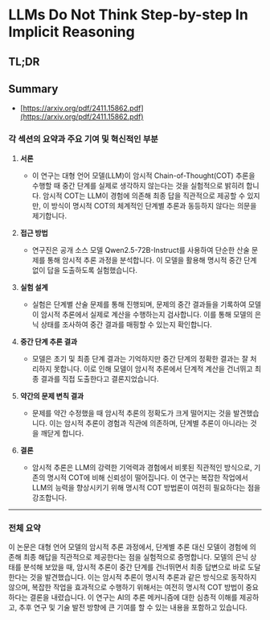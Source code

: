 # LLMs Do Not Think Step-by-step In Implicit Reasoning
## TL;DR
## Summary
- [https://arxiv.org/pdf/2411.15862.pdf](https://arxiv.org/pdf/2411.15862.pdf)

### 각 섹션의 요약과 주요 기여 및 혁신적인 부분

1. **서론**
   - 이 연구는 대형 언어 모델(LLM)이 암시적 Chain-of-Thought(COT) 추론을 수행할 때 중간 단계를 실제로 생각하지 않는다는 것을 실험적으로 밝히려 합니다. 암시적 COT는 LLM이 경험에 의존해 최종 답을 직관적으로 제공할 수 있지만, 이 방식이 명시적 COT의 체계적인 단계별 추론과 동등하지 않다는 의문을 제기합니다.

2. **접근 방법**
   - 연구진은 공개 소스 모델 Qwen2.5-72B-Instruct를 사용하여 단순한 산술 문제를 통해 암시적 추론 과정을 분석합니다. 이 모델을 활용해 명시적 중간 단계 없이 답을 도출하도록 실험했습니다.

3. **실험 설계**
   - 실험은 단계별 산술 문제를 통해 진행되며, 문제의 중간 결과들을 기록하여 모델이 암시적 추론에서 실제로 계산을 수행하는지 검사합니다. 이를 통해 모델의 은닉 상태를 조사하여 중간 결과를 매핑할 수 있는지 확인합니다.

4. **중간 단계 추론 결과**
   - 모델은 초기 및 최종 단계 결과는 기억하지만 중간 단계의 정확한 결과는 잘 처리하지 못합니다. 이로 인해 모델이 암시적 추론에서 단계적 계산을 건너뛰고 최종 결과를 직접 도출한다고 결론지었습니다.

5. **약간의 문제 변칙 결과**
   - 문제를 약간 수정했을 때 암시적 추론의 정확도가 크게 떨어지는 것을 발견했습니다. 이는 암시적 추론이 경험과 직관에 의존하며, 단계별 추론이 아니라는 것을 깨닫게 합니다.

6. **결론**
   - 암시적 추론은 LLM의 강력한 기억력과 경험에서 비롯된 직관적인 방식으로, 기존의 명시적 COT에 비해 신뢰성이 떨어집니다. 이 연구는 복잡한 작업에서 LLM의 능력을 향상시키기 위해 명시적 COT 방법론이 여전히 필요하다는 점을 강조합니다.

---

### 전체 요약

이 논문은 대형 언어 모델의 암시적 추론 과정에서, 단계별 추론 대신 모델이 경험에 의존해 최종 해답을 직관적으로 제공한다는 점을 실험적으로 증명합니다. 모델의 은닉 상태를 분석해 보았을 때, 암시적 추론이 중간 단계를 건너뛰면서 최종 답변으로 바로 도달한다는 것을 발견했습니다. 이는 암시적 추론이 명시적 추론과 같은 방식으로 동작하지 않으며, 복잡한 작업을 효과적으로 수행하기 위해서는 여전히 명시적 COT 방법이 중요하다는 결론을 내렸습니다. 이 연구는 AI의 추론 메커니즘에 대한 심층적 이해를 제공하고, 추후 연구 및 기술 발전 방향에 큰 기여를 할 수 있는 내용을 포함하고 있습니다.